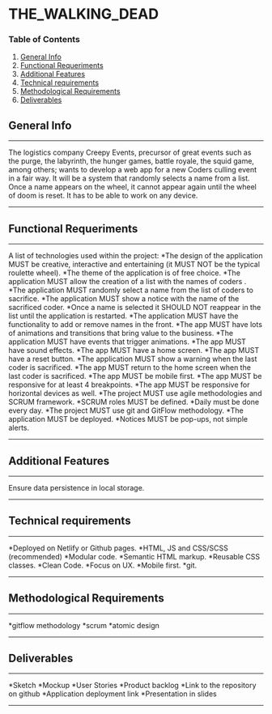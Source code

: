 # THE_WALKING_DEAD
### Table of Contents
1. [General Info](#general-info)
2. [Functional Requeriments](#funtional-requeriments)
3. [Additional Features](#additional-features)
4. [Technical requirements](#technical-requirements)
5. [Methodological Requirements](#technical-requirements)
6. [Deliverables](#deliverables)
## General Info
***
The logistics company Creepy Events, precursor of great events such as the purge, the labyrinth, the hunger games, battle royale, the squid game, among others; wants to develop a web app for a new Coders culling event in a fair way. It will be a system that randomly selects a name from a list. Once a name appears on the wheel, it cannot appear again until the wheel of doom is reset. It has to be able to work on any device.
***
## Functional Requeriments
***
A list of technologies used within the project:
*The design of the application MUST be creative, interactive and entertaining (it MUST NOT be the typical roulette wheel).
*The theme of the application is of free choice.
*The application MUST allow the creation of a list with the names of coders .
*The application MUST randomly select a name from the list of coders to sacrifice.
*The application MUST show a notice with the name of the sacrificed coder.
*Once a name is selected it SHOULD NOT reappear in the list until the application is restarted.
*The application MUST have the functionality to add or remove names in the front.
*The app MUST have lots of animations and transitions that bring value to the business.
*The application MUST have events that trigger animations.
*The app MUST have sound effects.
*The app MUST have a home screen.
*The app MUST have a reset button.
*The application MUST show a warning when the last coder is sacrificed.
*The app MUST return to the home screen when the last coder is sacrificed.
*The app MUST be mobile first.
*The app MUST be responsive for at least 4 breakpoints.
*The app MUST be responsive for horizontal devices as well.
*The project MUST use agile methodologies and SCRUM framework.
*SCRUM roles MUST be defined.
*Daily must be done every day.
*The project MUST use git and GitFlow methodology.
*The application MUST be deployed.
*Notices MUST be pop-ups, not simple alerts.
***
## Additional Features
***
Ensure data persistence in local storage.
***
## Technical requirements
***
*Deployed on Netlify or Github pages.
*HTML, JS and CSS/SCSS (recommended)
*Modular code.
*Semantic HTML markup.
*Reusable CSS classes.
*Clean Code.
*Focus on UX.
*Mobile first.
*git.
***
## Methodological Requirements
***
*gitflow methodology
*scrum
*atomic design
***
## Deliverables
***
*Sketch
*Mockup
*User Stories
*Product backlog
*Link to the repository on github
*Application deployment link
*Presentation in slides
***
